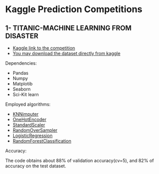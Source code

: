 # Kaggle Prediction Competitions


## 1- TITANIC-MACHINE LEARNING FROM DISASTER

- [Kaggle link to the competition](https://www.kaggle.com/c/titanic)
- [You may download the dataset directly from kaggle](https://storage.googleapis.com/kaggle-competitions-data/kaggle-v2/3136/26502/bundle/archive.zip?GoogleAccessId=web-data@kaggle-161607.iam.gserviceaccount.com&Expires=1641753668&Signature=mVWdYUIokHpLi5XSfd1s8uvhnfv%2B3COQxjGdn1OhVeLA37si%2FN3j0osa9Pj7%2FxdIbg%2FV3XVXwRkhI99WPWbEUaS1rhafBeYg4Gkz6H2vgQ0PAkKWGepJA14W8plFSBgXrvZHrrJxS6Pz3elBDYqcF71YLWIFfLMeferIud5AOA%2B1WzhdKAuz5o5qJZheEg2A6M2I%2Bx%2F8%2FJWkquz%2BHwyBp2obVrRpsn7ON5A6Nv1gi7A4u5O7sRnXyFGVs8Epi3bd4szg3fWDUoXXQI%2Bns%2BZKKA4rLcGqC3tfySQ3%2F%2FNTAz%2B0eqste%2FobFiFN8eAkG%2FDkoMRyVv010poO0fgA39Nicg%3D%3D&response-content-disposition=attachment%3B+filename%3Dtitanic.zip)

Dependencies:
- Pandas
- Numpy
- Matplotib
- Seaborn
- Sci-Kit learn

Employed algorithms:
- [KNNimputer](https://scikit-learn.org/stable/modules/generated/sklearn.impute.KNNImputer.html)
- [OneHotEncoder](https://scikit-learn.org/stable/modules/generated/sklearn.preprocessing.OneHotEncoder.html)
- [StandardScaler](https://scikit-learn.org/stable/modules/generated/sklearn.preprocessing.StandardScaler.html)
- [RandomOverSampler](https://imbalanced-learn.org/stable/references/generated/imblearn.over_sampling.RandomOverSampler.html)
- [LogisticRegression](https://scikit-learn.org/stable/modules/generated/sklearn.linear_model.LogisticRegression.html)
- [RandomForestClassification](https://scikit-learn.org/stable/modules/generated/sklearn.ensemble.RandomForestClassifier.html)

Accuracy:

The code obtains about 88% of validation accuracy(cv=5), and 82% of accuracy on the test dataset.
 
